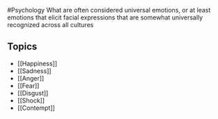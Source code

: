 #Psychology 
What are often considered universal emotions, or at least emotions that elicit facial expressions that are somewhat universally recognized across all cultures
## Topics
* [[Happiness]]
* [[Sadness]]
* [[Anger]]
* [[Fear]]
* [[Disgust]]
* [[Shock]]
* [[Contempt]]